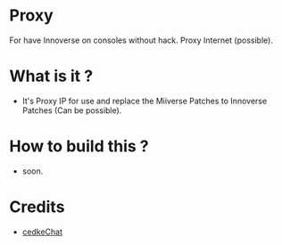 # Proxy
For have Innoverse on consoles without hack. Proxy Internet (possible).

# What is it ?
- It's Proxy IP for use and replace the Miiverse Patches to Innoverse Patches (Can be possible).

# How to build this ?
- soon.

# Credits
- [cedkeChat](https://github.com/00cedke/)
